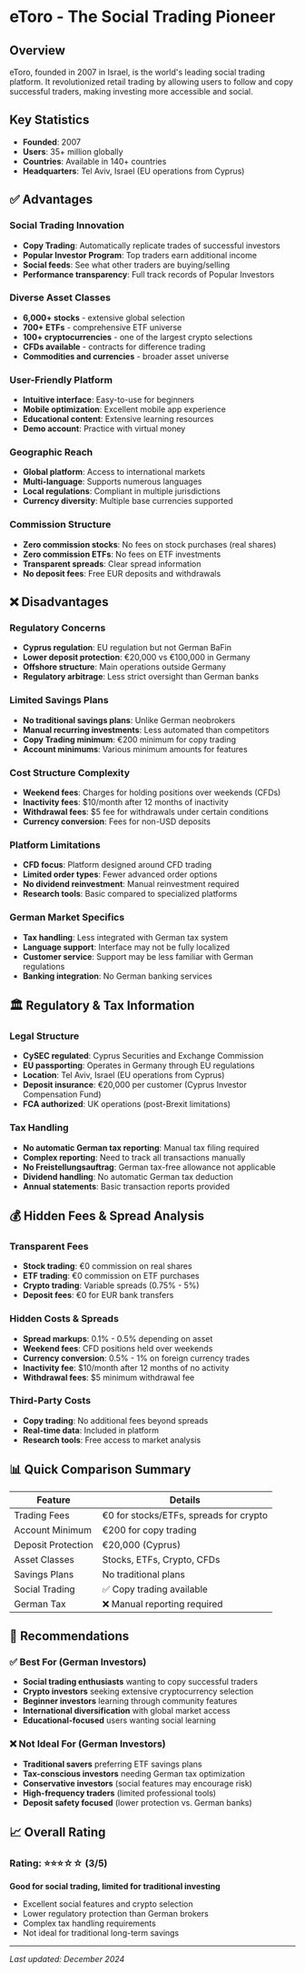 # eToro - The Social Trading Pioneer

## Overview
eToro, founded in 2007 in Israel, is the world's leading social trading platform. It revolutionized retail trading by allowing users to follow and copy successful traders, making investing more accessible and social.

## Key Statistics
- **Founded**: 2007
- **Users**: 35+ million globally
- **Countries**: Available in 140+ countries
- **Headquarters**: Tel Aviv, Israel (EU operations from Cyprus)

## ✅ Advantages

### Social Trading Innovation
- **Copy Trading**: Automatically replicate trades of successful investors
- **Popular Investor Program**: Top traders earn additional income
- **Social feeds**: See what other traders are buying/selling
- **Performance transparency**: Full track records of Popular Investors

### Diverse Asset Classes
- **6,000+ stocks** - extensive global selection
- **700+ ETFs** - comprehensive ETF universe
- **100+ cryptocurrencies** - one of the largest crypto selections
- **CFDs available** - contracts for difference trading
- **Commodities and currencies** - broader asset universe

### User-Friendly Platform
- **Intuitive interface**: Easy-to-use for beginners
- **Mobile optimization**: Excellent mobile app experience
- **Educational content**: Extensive learning resources
- **Demo account**: Practice with virtual money

### Geographic Reach
- **Global platform**: Access to international markets
- **Multi-language**: Supports numerous languages
- **Local regulations**: Compliant in multiple jurisdictions
- **Currency diversity**: Multiple base currencies supported

### Commission Structure
- **Zero commission stocks**: No fees on stock purchases (real shares)
- **Zero commission ETFs**: No fees on ETF investments
- **Transparent spreads**: Clear spread information
- **No deposit fees**: Free EUR deposits and withdrawals

## ❌ Disadvantages

### Regulatory Concerns
- **Cyprus regulation**: EU regulation but not German BaFin
- **Lower deposit protection**: €20,000 vs €100,000 in Germany
- **Offshore structure**: Main operations outside Germany
- **Regulatory arbitrage**: Less strict oversight than German banks

### Limited Savings Plans
- **No traditional savings plans**: Unlike German neobrokers
- **Manual recurring investments**: Less automated than competitors
- **Copy Trading minimum**: €200 minimum for copy trading
- **Account minimums**: Various minimum amounts for features

### Cost Structure Complexity
- **Weekend fees**: Charges for holding positions over weekends (CFDs)
- **Inactivity fees**: $10/month after 12 months of inactivity
- **Withdrawal fees**: $5 fee for withdrawals under certain conditions
- **Currency conversion**: Fees for non-USD deposits

### Platform Limitations
- **CFD focus**: Platform designed around CFD trading
- **Limited order types**: Fewer advanced order options
- **No dividend reinvestment**: Manual reinvestment required
- **Research tools**: Basic compared to specialized platforms

### German Market Specifics
- **Tax handling**: Less integrated with German tax system
- **Language support**: Interface may not be fully localized
- **Customer service**: Support may be less familiar with German regulations
- **Banking integration**: No German banking services

## 🏛️ Regulatory & Tax Information

### Legal Structure
- **CySEC regulated**: Cyprus Securities and Exchange Commission
- **EU passporting**: Operates in Germany through EU regulations
- **Location**: Tel Aviv, Israel (EU operations from Cyprus)
- **Deposit insurance**: €20,000 per customer (Cyprus Investor Compensation Fund)
- **FCA authorized**: UK operations (post-Brexit limitations)

### Tax Handling
- **No automatic German tax reporting**: Manual tax filing required
- **Complex reporting**: Need to track all transactions manually
- **No Freistellungsauftrag**: German tax-free allowance not applicable
- **Dividend handling**: No automatic German tax deduction
- **Annual statements**: Basic transaction reports provided

## 💰 Hidden Fees & Spread Analysis

### Transparent Fees
- **Stock trading**: €0 commission on real shares
- **ETF trading**: €0 commission on ETF purchases
- **Crypto trading**: Variable spreads (0.75% - 5%)
- **Deposit fees**: €0 for EUR bank transfers

### Hidden Costs & Spreads
- **Spread markups**: 0.1% - 0.5% depending on asset
- **Weekend fees**: CFD positions held over weekends
- **Currency conversion**: 0.5% - 1% on foreign currency trades
- **Inactivity fee**: $10/month after 12 months of no activity
- **Withdrawal fees**: $5 minimum withdrawal fee

### Third-Party Costs
- **Copy trading**: No additional fees beyond spreads
- **Real-time data**: Included in platform
- **Research tools**: Free access to market analysis

## 📊 Quick Comparison Summary

| Feature | Details |
|---------|---------|
| Trading Fees | €0 for stocks/ETFs, spreads for crypto |
| Account Minimum | €200 for copy trading |
| Deposit Protection | €20,000 (Cyprus) |
| Asset Classes | Stocks, ETFs, Crypto, CFDs |
| Savings Plans | No traditional plans |
| Social Trading | ✅ Copy trading available |
| German Tax | ❌ Manual reporting required |

## 🎯 Recommendations

### ✅ Best For (German Investors)
- **Social trading enthusiasts** wanting to copy successful traders
- **Crypto investors** seeking extensive cryptocurrency selection
- **Beginner investors** learning through community features
- **International diversification** with global market access
- **Educational-focused** users wanting social learning

### ❌ Not Ideal For (German Investors)
- **Traditional savers** preferring ETF savings plans
- **Tax-conscious investors** needing German tax optimization
- **Conservative investors** (social features may encourage risk)
- **High-frequency traders** (limited professional tools)
- **Deposit safety focused** (lower protection vs. German banks)

## 📈 Overall Rating

### Rating: ⭐⭐⭐☆☆ (3/5)
**Good for social trading, limited for traditional investing**
- Excellent social features and crypto selection
- Lower regulatory protection than German brokers
- Complex tax handling requirements
- Not ideal for traditional long-term savings

---

*Last updated: December 2024*

